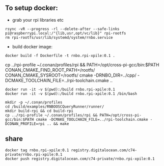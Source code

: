 ## To setup docker:
* grab your rpi libraries etc
```shell
rsync -vR --progress -rl --delete-after --safe-links pi@raspberrypi.local:/"{lib,usr,opt/vc/lib}" rpi-rootfs
rm rpi-rootfs/usr/lib/systemd/system/rnbo.service
```
* build docker image:
```shell
docker build -f Dockerfile -t rnbo.rpi-xpile:0.1 .
```

cp ../rpi-profile ~/.conan/profiles/rpi && PATH=/opt/cross-pi-gcc/bin:$PATH CONAN_CMAKE_FIND_ROOT_PATH=/rootfs/ CONAN_CMAKE_SYSROOT=/rootfs/ cmake -DRNBO_DIR=../cpp/ -DCMAKE_TOOLCHAIN_FILE=../rpi-toolchain.cmake ..


```shell
docker run -it -v $(pwd):/build rnbo.rpi-xpile:0.1
docker run -it -v $(pwd):/build rnbo.rpi-xpile:0.1 /bin/bash
```

```shell
mkdir -p ~/.conan/profiles
cd /build/examples/RNBOOSCQueryRunner/runner/
mkdir build-rpi && cd build-rpi
cp ../rpi-profile ~/.conan/profiles/rpi && PATH=/opt/cross-pi-gcc/bin:$PATH cmake -DCMAKE_TOOLCHAIN_FILE=../rpi-toolchain.cmake -DCONAN_PROFILE=rpi .. && make
```

## share
```shell
docker tag rnbo.rpi-xpile:0.1 registry.digitalocean.com/c74-private/rnbo.rpi-xpile:0.1
docker push registry.digitalocean.com/c74-private/rnbo.rpi-xpile:0.1
```

